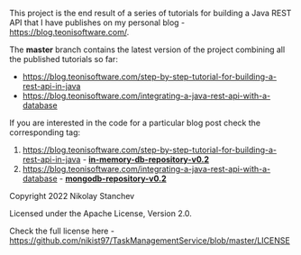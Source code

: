 This project is the end result of a series of tutorials for building a Java REST API that I have publishes on my personal blog - https://blog.teonisoftware.com/.

The **master** branch contains the latest version of the project combining all the published tutorials so far:
* https://blog.teonisoftware.com/step-by-step-tutorial-for-building-a-rest-api-in-java
* https://blog.teonisoftware.com/integrating-a-java-rest-api-with-a-database

If you are interested in the code for a particular blog post check the corresponding tag:
1. https://blog.teonisoftware.com/step-by-step-tutorial-for-building-a-rest-api-in-java - [**in-memory-db-repository-v0.2**](https://github.com/nikist97/TaskManagementService/tree/in-memory-db-repository-v0.2)
2. https://blog.teonisoftware.com/integrating-a-java-rest-api-with-a-database - [**mongodb-repository-v0.2**](https://github.com/nikist97/TaskManagementService/tree/mongodb-repository-v0.2)

Copyright 2022 Nikolay Stanchev

Licensed under the Apache License, Version 2.0.

Check the full license here - https://github.com/nikist97/TaskManagementService/blob/master/LICENSE